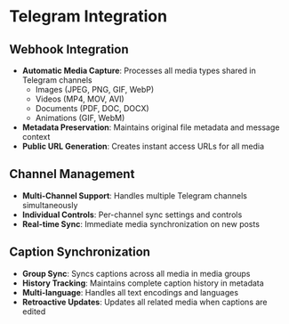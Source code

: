 # Telegram Integration

## Webhook Integration
- **Automatic Media Capture**: Processes all media types shared in Telegram channels
  - Images (JPEG, PNG, GIF, WebP)
  - Videos (MP4, MOV, AVI)
  - Documents (PDF, DOC, DOCX)
  - Animations (GIF, WebM)
- **Metadata Preservation**: Maintains original file metadata and message context
- **Public URL Generation**: Creates instant access URLs for all media

## Channel Management
- **Multi-Channel Support**: Handles multiple Telegram channels simultaneously
- **Individual Controls**: Per-channel sync settings and controls
- **Real-time Sync**: Immediate media synchronization on new posts

## Caption Synchronization
- **Group Sync**: Syncs captions across all media in media groups
- **History Tracking**: Maintains complete caption history in metadata
- **Multi-language**: Handles all text encodings and languages
- **Retroactive Updates**: Updates all related media when captions are edited
